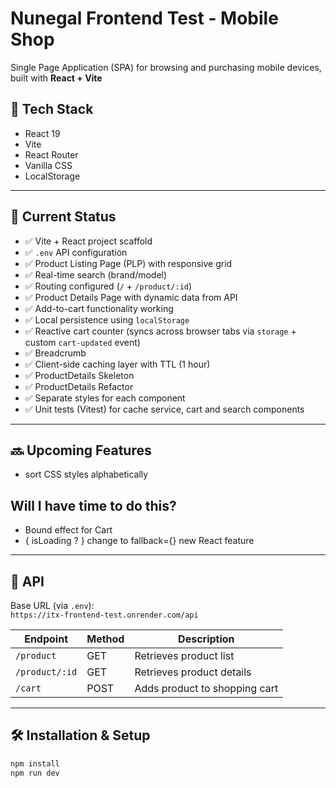 # Nunegal Frontend Test - Mobile Shop

Single Page Application (SPA) for browsing and purchasing mobile devices, built with **React + Vite**

## 🚀 Tech Stack

- React 19
- Vite
- React Router
- Vanilla CSS
- LocalStorage

---

## 📌 Current Status

- ✅ Vite + React project scaffold  
- ✅ `.env` API configuration  
- ✅ Product Listing Page (PLP) with responsive grid  
- ✅ Real-time search (brand/model)  
- ✅ Routing configured (`/` + `/product/:id`)  
- ✅ Product Details Page with dynamic data from API  
- ✅ Add-to-cart functionality working  
- ✅ Local persistence using `localStorage`  
- ✅ Reactive cart counter (syncs across browser tabs via `storage` + custom `cart-updated` event)
- ✅ Breadcrumb
- ✅ Client-side caching layer with TTL (1 hour)
- ✅ ProductDetails Skeleton
- ✅ ProductDetails Refactor
- ✅ Separate styles for each component
- ✅ Unit tests (Vitest) for cache service, cart and search components

---

## 🔜 Upcoming Features

- sort CSS styles alphabetically

## Will I have time to do this?

- Bound effect for Cart
- { isLoading ? <Skeleton>} change to <Suspense>  fallback={<Loading />} new React feature

---

## 🔗 API

Base URL (via `.env`):  
`https://itx-frontend-test.onrender.com/api`

| Endpoint         | Method | Description                  |
|------------------|--------|------------------------------|
| `/product`        | GET    | Retrieves product list        |
| `/product/:id`    | GET    | Retrieves product details     |
| `/cart`           | POST   | Adds product to shopping cart |

---

## 🛠 Installation & Setup

```bash
npm install
npm run dev
